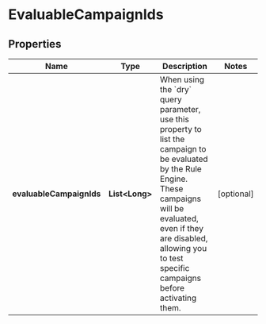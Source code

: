 

# EvaluableCampaignIds

## Properties

Name | Type | Description | Notes
------------ | ------------- | ------------- | -------------
**evaluableCampaignIds** | **List&lt;Long&gt;** | When using the &#x60;dry&#x60; query parameter, use this property to list the campaign to be evaluated by the Rule Engine.  These campaigns will be evaluated, even if they are disabled, allowing you to test specific campaigns before activating them.  |  [optional]



